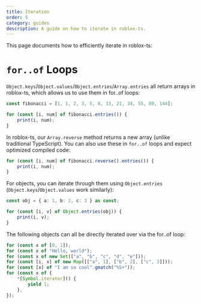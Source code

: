 ```yaml
---
title: Iteration
order: 5
category: guides
description: A guide on how to iterate in roblox-ts.
---
```


This page documents how to efficiently iterate in roblox-ts:

# `for..of` Loops
`Object.keys`/`Object.values`/`Object.entries`/`Array.entries` all return arrays in roblox-ts, which allows us to use them in for..of loops:

```ts
const fibonacci = [1, 1, 2, 3, 5, 8, 13, 21, 34, 55, 89, 144];

for (const [i, num] of fibonacci.entries()) {
	print(i, num);
}
```

In roblox-ts, our `Array.reverse` method returns a new array (unlike traditional TypeScript). You can also use these in `for..of` loops and expect optimized compiled code:

```ts
for (const [i, num] of fibonacci.reverse().entries()) {
	print(i, num);
}
```

For objects, you can iterate through them using `Object.entries` (`Object.keys`/`Object.values` work similarly):

```ts
const obj = { a: 1, b: 2, c: 3 } as const;

for (const [i, v] of Object.entries(obj)) {
	print(i, v);
}
```

The following objects can all be directly iterated over via the for..of loop:

```ts
for (const x of [0, 1]);
for (const x of "Hello, world");
for (const x of new Set(["a", "b", "c", "d", "e"]));
for (const [i, x] of new Map([["a", 1], ["b", 2], ["c", 3]]));
for (const [x] of "I am so cool".gmatch("%S+"));
for (const x of {
	*[Symbol.iterator]() {
		yield 1;
	},
});
```

